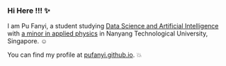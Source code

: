 ### Hi Here !!! :sparkles:

I am Pu Fanyi, a student studying [Data Science and Artificial Intelligence](https://www.ntu.edu.sg/education/undergraduate-programme/bachelor-of-science-in-data-science-artificial-intelligence) with [a minor in applied physics](https://www.ntu.edu.sg/spms/about-us/physics/undergrad/minor) in Nanyang Technological University, Singapore. :relaxed:

You can find my profile at [pufanyi.github.io](https://pufanyi.github.io). :collision:
